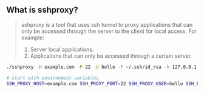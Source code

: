## What is sshproxy?

> sshproxy is a tool that uses ssh tunnel to proxy applications that can only be accessed through the server to the client for local access.
> For example: 
> 1. Server local applications.
> 2. Applications that can only be accessed through a certain server.

```bash
./sshproxy -H example.com -P 22 -U hello -F ~/.ssh/id_rsa -h 127.0.0.1 -p 3306 -l 3306

# start with environment variables
SSH_PROXY_HOST=example.com SSH_PROXY_PORT=22 SSH_PROXY_USER=hello SSH_PROXY_PRIVATE_KEY=~/.ssh/id_rsa SSH_PROXY_TARGET_HOST=127.0.0.1 SSH_PROXY_TARGET_PORT=3306 SSH_PROXY_LOCAL_PORT=3306 ./sshproxy
```